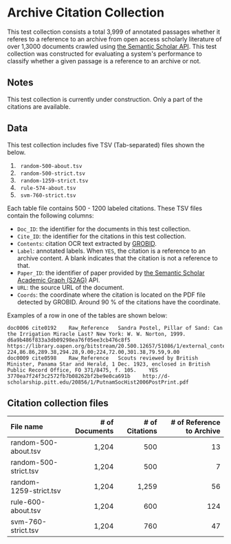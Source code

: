 # Archive Citation Collection

This test collection consists a total 3,999 of annotated passages whether it referes to a reference to an archive from open access scholarly literature of over 1,3000 documents crawled using [the Semantic Scholar API](https://www.semanticscholar.org/product/api). This test collection was constructed for evaluating a system's performance to classify whether a given passage is a reference to an archive or not.

## Notes
This test collection is currently under construction. Only a part of the citations are available. 

## Data

This test collection includes five TSV (Tab-separated) files shown the below. 

1. ``` random-500-about.tsv```
1. ``` random-500-strict.tsv```
1. ``` random-1259-strict.tsv```
1. ``` rule-574-about.tsv```
1. ``` svm-760-strict.tsv```

Each table file contains 500 - 1200 labeled citations. These TSV files contain the following columns:

- ``` Doc_ID ```: the identifier for the documents in this test collection.
- ``` Cite_ID ```: the identifier for the citations in this test collection.
- ``` Contents ```: citation OCR text extracted by [GROBID](https://github.com/kermitt2/grobid). 
- ``` Label ```: annotated labels. When ```YES```, the citation is a reference to an archive content. A blank indicates that the citation is not a reference to that. 
- ``` Paper_ID ```: the identifier of paper provided by [the Semantic Scholar Academic Graph (S2AG)](https://www.semanticscholar.org/product/api) API.
- ``` URL ```: the source URL of the document.
- ``` Coords ```: the coordinate where the citation is located on the PDF file detected by GROBID. Around 90 % of the citations have the coordinate.


Examples of a row in one of the tables are shown below:
```
doc0006	cite0192	Raw_Reference	Sandra Postel, Pillar of Sand: Can the Irrigation Miracle Last? New York: W. W. Norton, 1999.		d6a9b486f833a3db09298ea76f05ee3cb476c8f5	https://library.oapen.org/bitstream/20.500.12657/51086/1/external_content.pdf	224,86.86,289.38,294.28,9.00;224,72.00,301.38,79.59,9.00
doc0009	cite0598	Raw_Reference	Scouts reviewed by British Minister, Panama Star and Herald, 1 Dec. 1923, enclosed in British Public Record Office, FO 371/8475, f. 105.	YES	3770ea7f24f3c2572fb7b08262bf2be9e0ca691b	http://d-scholarship.pitt.edu/20856/1/PutnamSocHist2006PostPrint.pdf
```



## Citation collection files

| File name              | # of Documents | # of Citations | # of Reference to Archive | 
| :---                   | ---:           | ---:           | ---:     |
| random-500-about.tsv   | 1,204          | 500            | 13
| random-500-strict.tsv  | 1,204          | 500            | 7
| random-1259-strict.tsv | 1,204          | 1,259          | 56
| rule-600-about.tsv     | 1,204          | 600            | 124
| svm-760-strict.tsv     | 1,204          | 760            | 47
